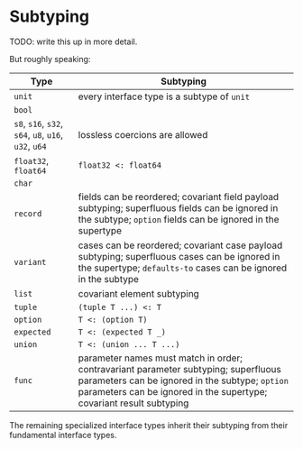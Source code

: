 # Subtyping

TODO: write this up in more detail.

But roughly speaking:

| Type                      | Subtyping |
| ------------------------- | --------- |
| `unit`                    | every interface type is a subtype of `unit` |
| `bool`                    | |
| `s8`, `s16`, `s32`, `s64`, `u8`, `u16`, `u32`, `u64` | lossless coercions are allowed |
| `float32`, `float64`      | `float32 <: float64` |
| `char`                    | |
| `record`                  | fields can be reordered; covariant field payload subtyping; superfluous fields can be ignored in the subtype; `option` fields can be ignored in the supertype |
| `variant`                 | cases can be reordered; covariant case payload subtyping; superfluous cases can be ignored in the supertype; `defaults-to` cases can be ignored in the subtype |
| `list`                    | covariant element subtyping |
| `tuple`                   | `(tuple T ...) <: T` |
| `option`                  | `T <: (option T)` |
| `expected`                | `T <: (expected T _)` |
| `union`                   | `T <: (union ... T ...)` |
| `func`                    | parameter names must match in order; contravariant parameter subtyping; superfluous parameters can be ignored in the subtype; `option` parameters can be ignored in the supertype; covariant result subtyping |

The remaining specialized interface types inherit their subtyping from their
fundamental interface types.
